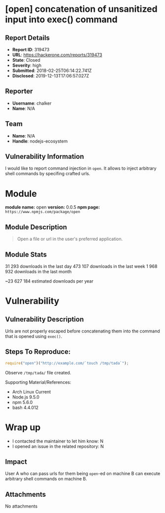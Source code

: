 # [open] concatenation of unsanitized input into exec() command

## Report Details
- **Report ID**: 319473
- **URL**: https://hackerone.com/reports/319473
- **State**: Closed
- **Severity**: high
- **Submitted**: 2018-02-25T06:14:22.741Z
- **Disclosed**: 2019-12-13T17:06:57.027Z

## Reporter
- **Username**: chalker
- **Name**: N/A

## Team
- **Name**: N/A
- **Handle**: nodejs-ecosystem

## Vulnerability Information
I would like to report command injection in `open`.
It allows to inject arbitrary shell commands by specifing crafted urls.

# Module

**module name:** open
**version:** 0.0.5
**npm page:** `https://www.npmjs.com/package/open`

## Module Description

> Open a file or url in the user's preferred application.

## Module Stats

31 293 downloads in the last day
473 107 downloads in the last week
1 968 932 downloads in the last month

~23 627 184 estimated downloads per year

# Vulnerability

## Vulnerability Description

Urls are not properly escaped before concatenating them into the command that is opened using `exec()`.

## Steps To Reproduce:

```js
require("open")("http://example.com/`touch /tmp/tada`");
```

Observe `/tmp/tada/` file created.

Supporting Material/References:

- Arch Linux Current
- Node.js 9.5.0
- npm 5.6.0
- bash 4.4.012

# Wrap up

- I contacted the maintainer to let him know: N 
- I opened an issue in the related repository: N

## Impact

User A who can pass urls for them being `open`-ed on machine B can execute arbitrary shell commands on machine B.

## Attachments
No attachments
